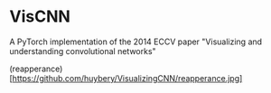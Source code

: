 # VisCNN
A PyTorch implementation of the 2014 ECCV paper "Visualizing and understanding convolutional networks"

(reapperance)[https://github.com/huybery/VisualizingCNN/reapperance.jpg]